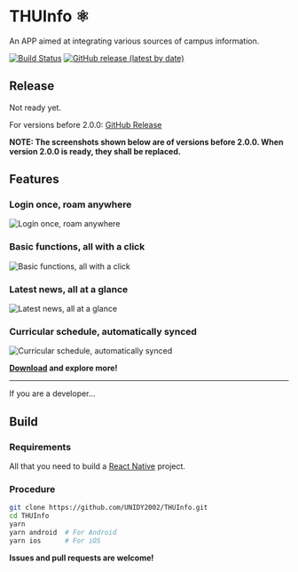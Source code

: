 # THUInfo ⚛️

An APP aimed at integrating various sources of campus information.

[![Build Status](https://travis-ci.com/UNIDY2002/THUInfo.svg?branch=react)](https://travis-ci.com/UNIDY2002/THUInfo) [![GitHub release (latest by date)](https://img.shields.io/github/v/release/UNIDY2002/THUInfo)](https://github.com/UNIDY2002/THUInfo/releases)

## Release

Not ready yet.

For versions before 2.0.0: [GitHub Release](https://github.com/UNIDY2002/THUInfo/releases)

**NOTE: The screenshots shown below are of versions before 2.0.0. When version 2.0.0 is ready, they shall be replaced.**

## Features

### Login once, roam anywhere

![Login once, roam anywhere](https://unidy2002.github.io/images/thui/login.jpg)

### Basic functions, all with a click

![Basic functions, all with a click](https://unidy2002.github.io/images/thui/home.jpg)

### Latest news, all at a glance

![Latest news, all at a glance](https://unidy2002.github.io/images/thui/news.jpg)

### Curricular schedule, automatically synced

![Curricular schedule, automatically synced](https://unidy2002.github.io/images/thui/schedule.jpg)

**[Download](#Release) and explore more!**

---

If you are a developer...

## Build

### Requirements

All that you need to build a [React Native](https://reactnative.cn/docs/getting-started.html) project.

### Procedure

```bash
git clone https://github.com/UNIDY2002/THUInfo.git
cd THUInfo
yarn
yarn android  # For Android
yarn ios      # For iOS
```

**Issues and pull requests are welcome!**
